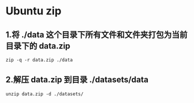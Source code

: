 # Ubuntu zip
## 1.将 ./data 这个目录下所有文件和文件夹打包为当前目录下的 data.zip
```
zip -q -r data.zip ./data
``` 
## 2.解压 data.zip 到目录 ./datasets/data
```
unzip data.zip -d ./datasets/
```